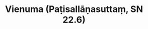 ---
layout: page
title: 'Vienuma (Paṭisallāṇasuttaṃ, SN 22.6)'
category: susijusios suttos
index:
sortIndex: 22006
tags:
suttacentral: sn22.6
---